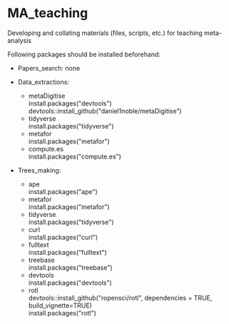 # MA_teaching

Developing and collating materials (files, scripts, etc.) for teaching meta-analysis


Following packages should be installed beforehand:    
 * Papers_search: none    
 * Data_extractions:   
    - metaDigitise   
        install.packages("devtools")    
        devtools::install_github("daniel1noble/metaDigitise")   
    - tidyverse     
        install.packages("tidyverse")   
    - metafor   
        install.packages("metafor")   
    - compute.es   
        install.packages("compute.es")   

 * Trees_making:   
    - ape   
        install.packages("ape")    
    - metafor    
        install.packages("metafor")   
    - tidyverse   
        install.packages("tidyverse")   
    - curl   
        install.packages("curl")   
    - fulltext   
        install.packages("fulltext")   
    - treebase   
        install.packages("treebase")   
    - devtools   
        install.packages("devtools")   
    - rotl   
        devtools::install_github("ropensci/rotl", dependencies = TRUE, build_vignette=TRUE)   
        install.packages("rotl")   
        